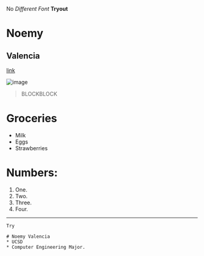 No
*Different Font*
**Tryout**
# Noemy
## Valencia
[link](https://www.netflix.com/browse)

![image](https://www.google.com/search?q=ucsd&source=lnms&tbm=isch&sa=X&ved=2ahUKEwi2ic3aipb-AhWgJ0QIHaBaCO8Q0pQJegQIBhAG&biw=1470&bih=809&dpr=2#imgrc=cI2Lw8HDm3ug9M)
> BLOCKBLOCK
# Groceries
* Milk
* Eggs
* Strawberries

# Numbers:
1. One.
2. Two.
3. Three.
4. Four.

---
`Try`
```
# Noemy Valencia
* UCSD
* Computer Engineering Major.
```
